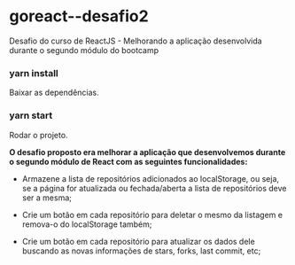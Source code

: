 # goreact--desafio2
Desafio do curso de ReactJS - Melhorando a aplicação desenvolvida durante o segundo módulo do bootcamp


### yarn install
Baixar as dependências.

### yarn start
Rodar o projeto.


**O desafio proposto era melhorar a aplicação que desenvolvemos durante o segundo módulo de React
com as seguintes funcionalidades:**

- Armazene a lista de repositórios adicionados ao localStorage, ou seja, se a página for atualizada ou fechada/aberta a
lista de repositórios deve ser a mesma;

- Crie um botão em cada repositório para deletar o mesmo da listagem e remova-o do localStorage também;

- Crie um botão em cada repositório para atualizar os dados dele buscando as novas informações de stars, 
forks, last commit, etc;

